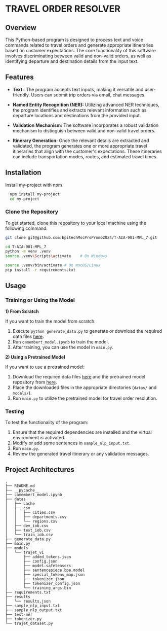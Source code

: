 # TRAVEL ORDER RESOLVER

## Overview

This Python-based program is designed to process text and voice commands related to travel orders and generate appropriate itineraries based on customer expectations. The core functionality of this software involves discriminating between valid and non-valid orders, as well as identifying departure and destination details from the input text.

## Features

- **Text :** The program accepts text inputs, making it versatile and user-friendly. Users can submit trip orders via email, chat messages.

- **Named Entity Recognition (NER):** Utilizing advanced NER techniques, the program identifies and extracts relevant information such as departure locations and destinations from the provided input.

- **Validation Mechanism:** The software incorporates a robust validation mechanism to distinguish between valid and non-valid travel orders.

- **Itinerary Generation:** Once the relevant details are extracted and validated, the program generates one or more appropriate travel itineraries that align with the customer's expectations. These itineraries can include transportation modes, routes, and estimated travel times.

## Installation

Install my-project with npm

```bash
  npm install my-project
  cd my-project
```

### Clone the Repository

To get started, clone this repository to your local machine using the following command:

```bash
git clone git@github.com:EpitechMscProPromo2024/T-AIA-901-MPL_7.git
```

```bash
cd T-AIA-901-MPL_7
python -m venv .venv
source .venv\Scripts\activate    # On Windows
```

```bash
source .venv/bin/activate # On macOS/Linux
pip install -r requirements.txt
```

## Usage

### Training or Using the Model

**1) From Scratch**

If you want to train the model from scratch:

1. Execute `python generate_data.py` to generate or download the required data files [here](https://drive.google.com/drive/folders/1CwlDv9-gv2yMrvKn3sGn3sgh0O70P5Th?usp=sharing).
2. Run `camembert_model.ipynb` to train the model.
3. After training, you can use the model in `main.py`.

**2) Using a Pretrained Model**

If you want to use a pretrained model:

1. Download the required data files [here](https://drive.google.com/drive/folders/1CwlDv9-gv2yMrvKn3sGn3sgh0O70P5Th?usp=sharing) and the pretrained model repository from [here](https://drive.google.com/drive/folders/1vWVqxsKW2YoniYJZUIgs8RuayMPTSKu8?usp=sharing).
2. Place the downloaded files in the appropriate directories (`datas/` and `models/`).
3. Run `main.py` to utilize the pretrained model for travel order resolution.

### Testing

To test the functionality of the program:

1. Ensure that the required dependencies are installed and the virtual environment is activated.
2. Modify or add some sentences in `sample_nlp_input.txt`.
3. Run `main.py`.
4. Review the generated travel itinerary or any validation messages.

## Project Architectures

    .
    ├── README.md
    ├── __pycache__
    ├── camembert_model.ipynb
    ├── datas
    │   ├── cache
    │   ├── csv
    │   │   ├── cities.csv
    │   │   ├── departments.csv
    │   │   └── regions.csv
    │   ├── dev_iob.csv
    │   ├── test_iob.csv
    │   └── train_iob.csv
    ├── generate_data.py
    ├── main.py
    ├── models
    │   └── trajet_v1
    │       ├── added_tokens.json
    │       ├── config.json
    │       ├── model.safetensors
    │       ├── sentencepiece.bpe.model
    │       ├── special_tokens_map.json
    │       ├── tokenizer.json
    │       ├── tokenizer_config.json
    │       └── training_args.bin
    ├── requirements.txt
    ├── results
    │   └── results.json
    ├── sample_nlp_input.txt
    ├── sample_nlp_output.txt
    ├── test-ner
    ├── tokenizer.py
    └── trajet_dataset.py
